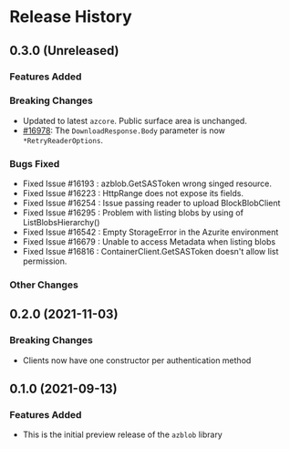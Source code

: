 # Release History

## 0.3.0 (Unreleased)

### Features Added

### Breaking Changes
* Updated to latest `azcore`.  Public surface area is unchanged.
* [#16978](https://github.com/Azure/azure-sdk-for-go/pull/16978): The `DownloadResponse.Body` parameter is now `*RetryReaderOptions`.

### Bugs Fixed
* Fixed Issue #16193 : azblob.GetSASToken wrong singed resource. 
* Fixed Issue #16223 : HttpRange does not expose its fields. 
* Fixed Issue #16254 : Issue passing reader to upload BlockBlobClient
* Fixed Issue #16295 : Problem with listing blobs by using of ListBlobsHierarchy()
* Fixed Issue #16542 : Empty StorageError in the Azurite environment
* Fixed Issue #16679 : Unable to access Metadata when listing blobs
* Fixed Issue #16816 : ContainerClient.GetSASToken doesn't allow list permission.

### Other Changes

## 0.2.0 (2021-11-03)

### Breaking Changes
* Clients now have one constructor per authentication method

## 0.1.0 (2021-09-13)

### Features Added
* This is the initial preview release of the `azblob` library
